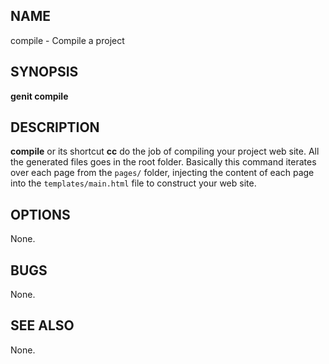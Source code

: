 NAME
---------------
compile - Compile a project

SYNOPSIS
---------------
**genit compile**

DESCRIPTION
---------------
**compile** or its shortcut **cc** do the job of compiling your project web site.
All the generated files goes in the root folder. Basically this command iterates
over each page from the `pages/` folder, injecting the content of each page into
the `templates/main.html` file to construct your web site.

OPTIONS
---------------
None.

BUGS
---------------
None.

SEE ALSO
---------------
None.
